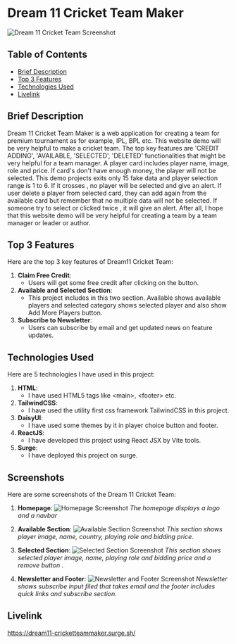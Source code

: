# Dream 11 Cricket Team Maker

 ![Dream 11 Cricket Team Screenshot](https://github.com/programming-hero-web-course1/b10a7-dream-11-indrojitmondal/blob/main/src/assets/Screenshot.png)

## Table of Contents
- [Brief Description](#brief-description)
- [Top 3 Features](#top-3-features)
- [Technologies Used](#technologies-used)
- [Livelink](#livelink)

## Brief Description
Dream 11 Cricket Team Maker is a web application for creating a team for premium tournament as for example, IPL, BPL etc. This website demo will be very helpful to make a cricket team. The top key features are 'CREDIT ADDING', 'AVAILABLE, 'SELECTED', 'DELETED' functionalities that might be very helpful for a team manager. A player card includes player name, image, role and price. If card's don't have enough money, the player will not be selected. This demo projects exits only 15 fake data and player selection range is 1 to 6. If it crosses , no player will be selected and give an alert. If user delete a player from selected card, they can add again from the available card but remember that no multiple data will not be selected. If someone try to select or clicked twice , it will give an alert. After all, I hope that this website demo will be very helpful for creating a team by a team manager or leader or author. 

## Top 3 Features
Here are the top 3 key features of Dream11 Cricket Team:
1. **Claim Free Credit**:
   - Users will get some free credit after clicking on the button.
2. **Available and Selected Section**:
   - This project includes in this two section. Available shows available    players and selected category shows selected player and also show Add More Players button. 
3. **Subscribe to Newsletter**: 
   - Users can subscribe by email and get updated news on feature updates. 

## Technologies Used
Here are 5 technologies I have used in this project:
1. **HTML**:
   - I have used HTML5 tags like &lt;main&gt;, &lt;footer&gt; etc.
2. **TailwindCSS**:
   - I have used the utility first css framework TailwindCSS in this project.
3. **DaisyUI**:
   - I have used some themes by it in player choice button and footer. 
4. **ReactJS**:
   - I have developed this project using React JSX by Vite tools. 
5. **Surge**:
   - I have deployed this project on surge.

## Screenshots
Here are some screenshots of the Dream 11 Cricket Team:

1. **Homepage**:
   ![Homepage Screenshot](https://github.com/programming-hero-web-course1/b10a7-dream-11-indrojitmondal/blob/main/src/assets/Screenshot.png)
   *The homepage displays a logo and a navbar*

3. **Available Section**:
   ![Available Section Screenshot](https://github.com/programming-hero-web-course1/b10a7-dream-11-indrojitmondal/blob/main/src/assets/available.png)
   *This section shows player image, name, country, playing role and bidding price.*

2. **Selected Section**:
   ![Selected Section Screenshot](https://github.com/programming-hero-web-course1/b10a7-dream-11-indrojitmondal/blob/main/src/assets/selected.png)
   *This section shows selected player image, name, playing role and bidding price and a remove button .*

3. **Newsletter and Footer**:
   ![Newsletter and Footer Screenshot](https://github.com/programming-hero-web-course1/b10a7-dream-11-indrojitmondal/blob/main/src/assets/newsletterandfooter.png)
   *Newsletter shows subscribe input filed that takes email and the footer includes quick links and subscribe section.*

## Livelink
   <a href='https://dream11-cricketteammaker.surge.sh/' target="_blank">https://dream11-cricketteammaker.surge.sh/ </a>

